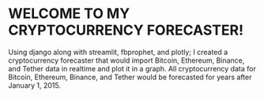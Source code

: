 # WELCOME TO MY CRYPTOCURRENCY FORECASTER!

Using django along with streamlit, fbprophet, and plotly; I created a cryptocurrency forecaster that would import Bitcoin, Ethereum, Binance, and Tether data in realtime and plot it in a graph. All cryptocurrency data for Bitcoin, Ethereum, Binance, and Tether would be forecasted for years after January 1, 2015.  
